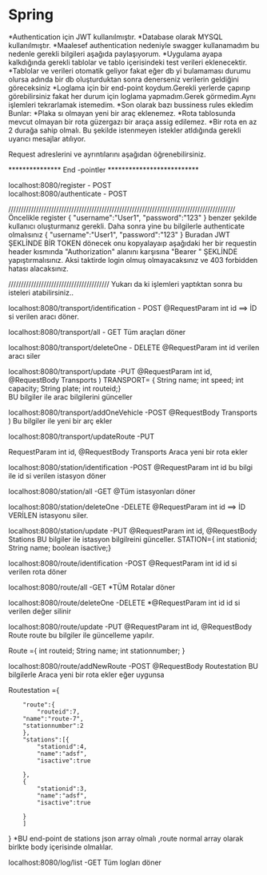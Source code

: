 # Spring



*Authentication için JWT kullanılmıştır.
*Database olarak MYSQL kullanılmıştır.
*Maalesef authentication nedeniyle swagger kullanamadım bu nedenle gerekli bilgileri aşağıda paylaşıyorum.
*Uygulama ayapa kalkdığında gerekli tablolar ve tablo içerisindeki test verileri eklenecektir.
*Tablolar ve verileri otomatik geliyor fakat eğer db yi bulamaması durumu olursa <users> adında bir db oluşturduktan sonra denerseniz verilerin geldiğini göreceksiniz
*Loglama için bir end-point koydum.Gerekli yerlerde  çapırıp görebilirsiniz fakat her durum için loglama yapmadım.Gerek görmedim.Aynı işlemleri tekrarlamak istemedim.
*Son olarak bazı bussiness rules ekledim Bunlar:
        *Plaka sı olmayan yeni bir araç eklenemez.
        *Rota tablosunda mevcut olmayan bir rota güzergazı bir araça assig edilemez.
        *Bir rota en az 2 durağa sahip olmalı.
Bu şekilde istenmeyen istekler atldığında gerekli uyarıcı mesajlar atılıyor.

Request adreslerini ve ayrıntılarını aşağıdan öğrenebilirsiniz.


*************** End -pointler **************************


localhost:8080/register            - POST      
localhost:8080/authenticate         - POST  

//////////////////////////////////////////////////////////////////////////////////////////
Öncelikle register 
{
        "username":"User1",
        "password":"123"
}
benzer şekilde kullanıcı oluşturmanız gerekli.
Daha sonra yine bu bilgilerle authenticate olmalısınız
{
        "username":"User1",
        "password":"123"
}
Buradan JWT  ŞEKLİNDE BİR TOKEN dönecek onu kopyalayaıp aşağıdaki her bir requestin header kısmında "Authorization" alanını karşısına "Bearer <JWT>" ŞEKLİNDE yapıştırmalısınız.
Aksi taktirde login olmuş olmayacaksınız ve 403 forbidden hatası alacaksınız.

////////////////////////////////////////
Yukarı da ki işlemleri yaptıktan sonra  bu isteleri atabilirsiniz..

localhost:8080/transport/identification    - POST 
 @RequestParam int id  ==> İD si verilen aracı döner.

localhost:8080/transport/all               - GET 
  Tüm araçları döner 

localhost:8080/transport/deleteOne         - DELETE
  @RequestParam int id verilen aracı siler

localhost:8080/transport/update            -PUT
@RequestParam int id, @RequestBody Transports )
 TRANSPORT=  { String name;
     int speed;
     int capacity;
     String plate;
     int routeid;}    
     BU bilgiler ile arac bilgilerini günceller

localhost:8080/transport/addOneVehicle     -POST
@RequestBody Transports )
Bu bilgiler ile yeni bir arç ekler
 
localhost:8080/transport/updateRoute       -PUT

RequestParam int id, @RequestBody Transports
Araca yeni bir rota ekler

localhost:8080/station/identification    -POST
@RequestParam int id bu bilgi ile id si verilen istasyon döner

localhost:8080/station/all               -GET
@Tüm istasyonları döner 

localhost:8080/station/deleteOne                 -DELETE
@RequestParam int id ==> İD VERİLEN istasyonu siler.

localhost:8080/station/update                      -PUT
@RequestParam int id, @RequestBody Stations
BU bilgiler ile istasyon bilgilreini günceller.
    STATION={ int stationid;
     String name;
     boolean isactive;}


localhost:8080/route/identification   -POST
@RequestParam int id 
id si verilen rota döner


localhost:8080/route/all               -GET
*TÜM Rotalar döner

localhost:8080/route/deleteOne            -DELETE
*@RequestParam int id
id si verilen değer silinir

localhost:8080/route/update               -PUT
@RequestParam int id, @RequestBody Route route
bu bilgiler ile güncelleme yapılır.

Route ={
     int routeid;
     String name;
     int stationnumber;
     }

localhost:8080/route/addNewRoute            -POST
@RequestBody Routestation 
BU bilgilerle Araca yeni bir rota ekler eğer uygunsa 

Routestation ={
    
        "route":{
            "routeid":7,
        "name":"route-7",
        "stationnumber":2
        },
        "stations":[{
            "stationid":4,
            "name":"adsf",
            "isactive":true

        },
        {
            "stationid":3,
            "name":"adsf",
            "isactive":true

        }
        ]
}
*BU end-point de stations json array olmalı ,route normal array olarak birlkte body içerisinde olmalılar.

localhost:8080/log/list     -GET
Tüm logları döner
